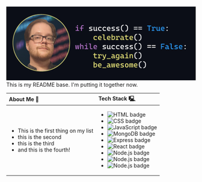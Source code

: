 <link href="style.css" rel="stylesheet"></link>

![Header](imgs/README-Header.png)
This is my README base. I'm putting it together now.

<table>
  <thead>
    <tr>
      <th align="left"> About Me 🚀 </th>
      <th align="left"> Tech Stack 🖳 </th>
    </tr>
  </thead>
  <tbody>
    <tr>
      <td>
        <ul>
          <li>This is the first thing on my list
          <li>this is the second
          <li> this is the third
          <li> and this is the fourth!
        </ul>
      </td>
      <td>
        <ul>
          <li>
            <img src="https://img.shields.io/badge/-HTML5-black?logo=HTML5&logoColor=E34F26&style=for-the-badge" alt="HTML badge"/> 
          <li>
            <img src="https://img.shields.io/badge/-CSS3-black?logo=CSS3&logoColor=1572B6&style=for-the-badge" alt="CSS badge"/> 
          <li>
            <img src="https://img.shields.io/badge/-JavaScript-black?logo=JavaScript&logoColor=F7DF1E&style=for-the-badge" alt="JavaScript badge"/> 
          <li>
            <img src="https://img.shields.io/badge/-MongoDB-black?logo=MongoDB&logoColor=47A248&style=for-the-badge" alt="MongoDB badge"/> 
          <li>
            <img src="https://img.shields.io/badge/-Express-black?logo=Express&logoColor=white&style=for-the-badge" alt="Express badge"/> 
          <li>
            <img src="https://img.shields.io/badge/-React-black?logo=React&logoColor=61DAFB&style=for-the-badge" alt="React badge"/> 
          <li>
            <img src="https://img.shields.io/badge/-Node.js-black?logo=Node.js&logoColor=339933&style=for-the-badge" alt="Node.js badge"/> 
          <li>
            <img src="https://img.shields.io/badge/-GraphQL-black?logo=GraphQL&logoColor=E10098&style=for-the-badge" alt="Node.js badge"/> 
          <li>
            <img src="https://img.shields.io/badge/-github-black?logo=github&logoColor=white&style=for-the-badge" alt="Node.js badge"/> 
        </ul>
      </td>
    </tr>

